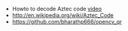  - Howto to decode Aztec code [video](https://www.youtube.com/watch?v=xtlqYx6e1TE)
 - http://en.wikipedia.org/wiki/Aztec_Code
 - https://github.com/bharathp666/opencv_qr
